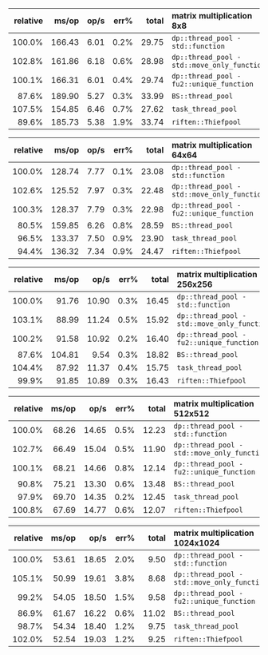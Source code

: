
| relative |               ms/op |                op/s |    err% |     total | matrix multiplication 8x8
|---------:|--------------------:|--------------------:|--------:|----------:|:--------------------------
|   100.0% |              166.43 |                6.01 |    0.2% |     29.75 | `dp::thread_pool - std::function`
|   102.8% |              161.86 |                6.18 |    0.6% |     28.98 | `dp::thread_pool - std::move_only_function`
|   100.1% |              166.31 |                6.01 |    0.4% |     29.74 | `dp::thread_pool - fu2::unique_function`
|    87.6% |              189.90 |                5.27 |    0.3% |     33.99 | `BS::thread_pool`
|   107.5% |              154.85 |                6.46 |    0.7% |     27.62 | `task_thread_pool`
|    89.6% |              185.73 |                5.38 |    1.9% |     33.74 | `riften::Thiefpool`

| relative |               ms/op |                op/s |    err% |     total | matrix multiplication 64x64
|---------:|--------------------:|--------------------:|--------:|----------:|:----------------------------
|   100.0% |              128.74 |                7.77 |    0.1% |     23.08 | `dp::thread_pool - std::function`
|   102.6% |              125.52 |                7.97 |    0.3% |     22.48 | `dp::thread_pool - std::move_only_function`
|   100.3% |              128.37 |                7.79 |    0.3% |     22.98 | `dp::thread_pool - fu2::unique_function`
|    80.5% |              159.85 |                6.26 |    0.8% |     28.59 | `BS::thread_pool`
|    96.5% |              133.37 |                7.50 |    0.9% |     23.90 | `task_thread_pool`
|    94.4% |              136.32 |                7.34 |    0.9% |     24.47 | `riften::Thiefpool`

| relative |               ms/op |                op/s |    err% |     total | matrix multiplication 256x256
|---------:|--------------------:|--------------------:|--------:|----------:|:------------------------------
|   100.0% |               91.76 |               10.90 |    0.3% |     16.45 | `dp::thread_pool - std::function`
|   103.1% |               88.99 |               11.24 |    0.5% |     15.92 | `dp::thread_pool - std::move_only_function`
|   100.2% |               91.58 |               10.92 |    0.2% |     16.40 | `dp::thread_pool - fu2::unique_function`
|    87.6% |              104.81 |                9.54 |    0.3% |     18.82 | `BS::thread_pool`
|   104.4% |               87.92 |               11.37 |    0.4% |     15.75 | `task_thread_pool`
|    99.9% |               91.85 |               10.89 |    0.3% |     16.43 | `riften::Thiefpool`

| relative |               ms/op |                op/s |    err% |     total | matrix multiplication 512x512
|---------:|--------------------:|--------------------:|--------:|----------:|:------------------------------
|   100.0% |               68.26 |               14.65 |    0.5% |     12.23 | `dp::thread_pool - std::function`
|   102.7% |               66.49 |               15.04 |    0.5% |     11.90 | `dp::thread_pool - std::move_only_function`
|   100.1% |               68.21 |               14.66 |    0.8% |     12.14 | `dp::thread_pool - fu2::unique_function`
|    90.8% |               75.21 |               13.30 |    0.6% |     13.48 | `BS::thread_pool`
|    97.9% |               69.70 |               14.35 |    0.2% |     12.45 | `task_thread_pool`
|   100.8% |               67.69 |               14.77 |    0.6% |     12.07 | `riften::Thiefpool`

| relative |               ms/op |                op/s |    err% |     total | matrix multiplication 1024x1024
|---------:|--------------------:|--------------------:|--------:|----------:|:--------------------------------
|   100.0% |               53.61 |               18.65 |    2.0% |      9.50 | `dp::thread_pool - std::function`
|   105.1% |               50.99 |               19.61 |    3.8% |      8.68 | `dp::thread_pool - std::move_only_function`
|    99.2% |               54.05 |               18.50 |    1.5% |      9.58 | `dp::thread_pool - fu2::unique_function`
|    86.9% |               61.67 |               16.22 |    0.6% |     11.02 | `BS::thread_pool`
|    98.7% |               54.34 |               18.40 |    1.2% |      9.75 | `task_thread_pool`
|   102.0% |               52.54 |               19.03 |    1.2% |      9.25 | `riften::Thiefpool`
